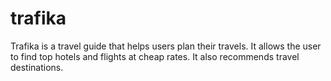 # trafika
Trafika is a travel guide that helps users plan their travels. It allows the user to find top hotels and flights at cheap rates. It also recommends travel destinations.
